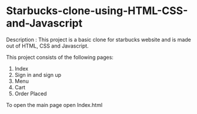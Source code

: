 # Starbucks-clone-using-HTML-CSS-and-Javascript

Description :
This project is a basic clone for starbucks website and is made out of HTML, CSS and Javascript.

This project consists of the following pages:
1. Index
2. Sign in and sign up
3. Menu
4. Cart
5. Order Placed




To open the main page open Index.html
